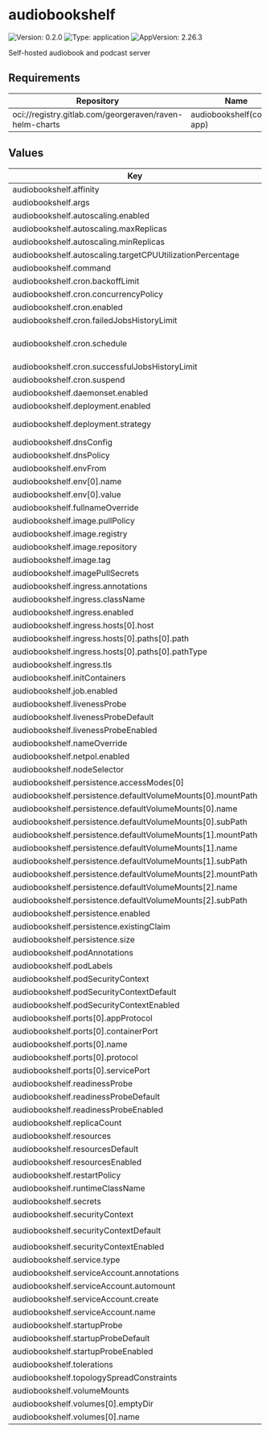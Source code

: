 # audiobookshelf

![Version: 0.2.0](https://img.shields.io/badge/Version-0.2.0-informational?style=flat-square) ![Type: application](https://img.shields.io/badge/Type-application-informational?style=flat-square) ![AppVersion: 2.26.3](https://img.shields.io/badge/AppVersion-2.26.3-informational?style=flat-square)

Self-hosted audiobook and podcast server

## Requirements

| Repository | Name | Version |
|------------|------|---------|
| oci://registry.gitlab.com/georgeraven/raven-helm-charts | audiobookshelf(corvid-app) | 0.11.0 |

## Values

| Key | Type | Default | Description |
|-----|------|---------|-------------|
| audiobookshelf.affinity | object | `{}` |  |
| audiobookshelf.args | string | `nil` |  |
| audiobookshelf.autoscaling.enabled | bool | `false` |  |
| audiobookshelf.autoscaling.maxReplicas | int | `100` |  |
| audiobookshelf.autoscaling.minReplicas | int | `1` |  |
| audiobookshelf.autoscaling.targetCPUUtilizationPercentage | int | `80` |  |
| audiobookshelf.command | string | `nil` |  |
| audiobookshelf.cron.backoffLimit | int | `3` |  |
| audiobookshelf.cron.concurrencyPolicy | string | `"Allow"` |  |
| audiobookshelf.cron.enabled | bool | `false` | enable or disable cronjob |
| audiobookshelf.cron.failedJobsHistoryLimit | int | `1` |  |
| audiobookshelf.cron.schedule | string | `"@midnight"` | schedule for cronjob using Cron syntax https://kubernetes.io/docs/concepts/workloads/controllers/cron-jobs/#schedule-syntax |
| audiobookshelf.cron.successfulJobsHistoryLimit | int | `1` |  |
| audiobookshelf.cron.suspend | bool | `false` | cronjob will not trigger on schedule but can be manually triggered |
| audiobookshelf.daemonset.enabled | bool | `false` |  |
| audiobookshelf.deployment.enabled | bool | `true` |  |
| audiobookshelf.deployment.strategy | string | `""` | rollout strategy `Recreate` or `RollingUpdate` this chart defaults to Recreate only if we detect a single replica with a volume |
| audiobookshelf.dnsConfig | object | `{}` |  |
| audiobookshelf.dnsPolicy | string | `""` |  |
| audiobookshelf.envFrom | string | `nil` |  |
| audiobookshelf.env[0].name | string | `"PORT"` |  |
| audiobookshelf.env[0].value | string | `"8080"` |  |
| audiobookshelf.fullnameOverride | string | `""` |  |
| audiobookshelf.image.pullPolicy | string | `"IfNotPresent"` |  |
| audiobookshelf.image.registry | string | `"ghcr.io"` |  |
| audiobookshelf.image.repository | string | `"advplyr/audiobookshelf"` |  |
| audiobookshelf.image.tag | string | `"2.26.3"` |  |
| audiobookshelf.imagePullSecrets | list | `[]` |  |
| audiobookshelf.ingress.annotations | object | `{}` |  |
| audiobookshelf.ingress.className | string | `""` |  |
| audiobookshelf.ingress.enabled | bool | `false` |  |
| audiobookshelf.ingress.hosts[0].host | string | `"audiobookshelf.org.example"` |  |
| audiobookshelf.ingress.hosts[0].paths[0].path | string | `"/"` |  |
| audiobookshelf.ingress.hosts[0].paths[0].pathType | string | `"ImplementationSpecific"` |  |
| audiobookshelf.ingress.tls | list | `[]` |  |
| audiobookshelf.initContainers | list | `[]` |  |
| audiobookshelf.job.enabled | bool | `false` |  |
| audiobookshelf.livenessProbe | string | `nil` | raw liveness probe overrides for user |
| audiobookshelf.livenessProbeDefault | object | `{"httpGet":{"path":"/","port":"http"}}` | default liveness probe if not specified by user |
| audiobookshelf.livenessProbeEnabled | bool | `true` | enable or disable liveness probe entirely |
| audiobookshelf.nameOverride | string | `""` |  |
| audiobookshelf.netpol.enabled | bool | `true` |  |
| audiobookshelf.nodeSelector | object | `{}` |  |
| audiobookshelf.persistence.accessModes[0] | string | `"ReadWriteOnce"` |  |
| audiobookshelf.persistence.defaultVolumeMounts[0].mountPath | string | `"/metadata/"` |  |
| audiobookshelf.persistence.defaultVolumeMounts[0].name | string | `"data"` |  |
| audiobookshelf.persistence.defaultVolumeMounts[0].subPath | string | `"metadata"` |  |
| audiobookshelf.persistence.defaultVolumeMounts[1].mountPath | string | `"/config/"` |  |
| audiobookshelf.persistence.defaultVolumeMounts[1].name | string | `"data"` |  |
| audiobookshelf.persistence.defaultVolumeMounts[1].subPath | string | `"config"` |  |
| audiobookshelf.persistence.defaultVolumeMounts[2].mountPath | string | `"/media/"` |  |
| audiobookshelf.persistence.defaultVolumeMounts[2].name | string | `"data"` |  |
| audiobookshelf.persistence.defaultVolumeMounts[2].subPath | string | `"media"` |  |
| audiobookshelf.persistence.enabled | bool | `true` |  |
| audiobookshelf.persistence.existingClaim | string | `""` |  |
| audiobookshelf.persistence.size | string | `"8Gi"` |  |
| audiobookshelf.podAnnotations | object | `{}` |  |
| audiobookshelf.podLabels | object | `{}` |  |
| audiobookshelf.podSecurityContext | object | `{}` | podSecurityContext for consumer overrides |
| audiobookshelf.podSecurityContextDefault | object | `{"fsGroup":1000}` | default podSecurityContext if none specified |
| audiobookshelf.podSecurityContextEnabled | bool | `true` | enable or disable podSecurityContext entirely |
| audiobookshelf.ports[0].appProtocol | string | `"http"` |  |
| audiobookshelf.ports[0].containerPort | int | `8080` |  |
| audiobookshelf.ports[0].name | string | `"http"` |  |
| audiobookshelf.ports[0].protocol | string | `"TCP"` |  |
| audiobookshelf.ports[0].servicePort | int | `80` |  |
| audiobookshelf.readinessProbe | string | `nil` | raw readiness probe overrides for user |
| audiobookshelf.readinessProbeDefault | object | `{"httpGet":{"path":"/","port":"http"}}` | default readiness probe if not specified by user |
| audiobookshelf.readinessProbeEnabled | bool | `true` | enable or disable readiness probe entirely |
| audiobookshelf.replicaCount | int | `1` |  |
| audiobookshelf.resources | string | `nil` | raw resources block overrides for user |
| audiobookshelf.resourcesDefault | object | `{"limits":{"memory":"128Mi"},"requests":{"cpu":"100m"}}` | default resources if not specified by user |
| audiobookshelf.resourcesEnabled | bool | `true` | enable or disable resources entirely |
| audiobookshelf.restartPolicy | string | `"Always"` |  |
| audiobookshelf.runtimeClassName | string | `nil` |  |
| audiobookshelf.secrets | list | `[]` |  |
| audiobookshelf.securityContext | object | `{}` | securityContext for consumer overrides |
| audiobookshelf.securityContextDefault | object | `{"allowPrivilegeEscalation":false,"capabilities":{"drop":["ALL"]},"readOnlyRootFilesystem":true,"runAsGroup":1000,"runAsNonRoot":true,"runAsUser":1000}` | default securityContext if none specified |
| audiobookshelf.securityContextEnabled | bool | `true` | enable or disable securityContext entirely |
| audiobookshelf.service.type | string | `"ClusterIP"` |  |
| audiobookshelf.serviceAccount.annotations | object | `{}` |  |
| audiobookshelf.serviceAccount.automount | bool | `true` |  |
| audiobookshelf.serviceAccount.create | bool | `true` |  |
| audiobookshelf.serviceAccount.name | string | `""` |  |
| audiobookshelf.startupProbe | string | `nil` | raw startup probe overrides for user |
| audiobookshelf.startupProbeDefault | object | `{"httpGet":{"path":"/","port":"http"}}` | default startup probe if not specified by user |
| audiobookshelf.startupProbeEnabled | bool | `true` | enable or disable startup probe entirely |
| audiobookshelf.tolerations | list | `[]` |  |
| audiobookshelf.topologySpreadConstraints | list | `[]` |  |
| audiobookshelf.volumeMounts | list | `[]` |  |
| audiobookshelf.volumes[0].emptyDir | object | `{}` |  |
| audiobookshelf.volumes[0].name | string | `"static"` |  |

